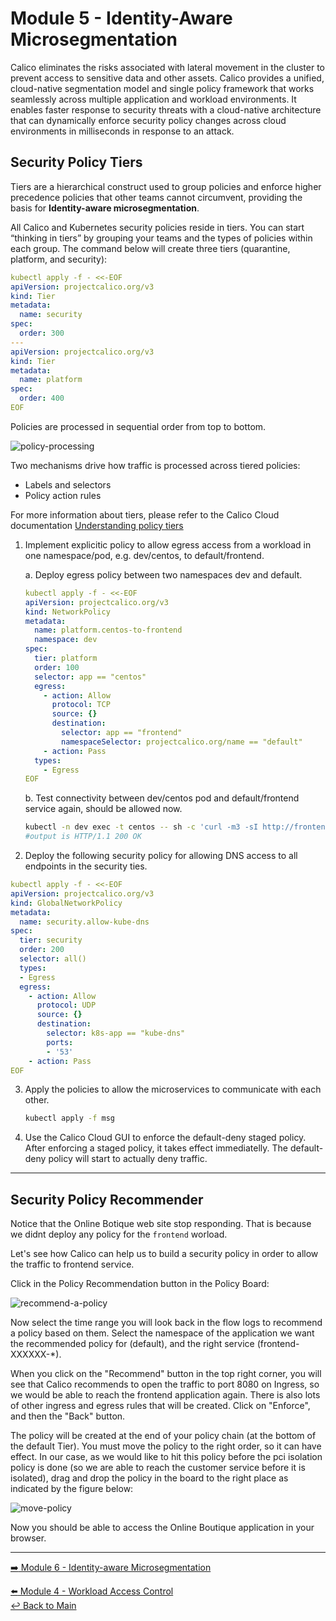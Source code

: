 # Module 5 - Identity-Aware Microsegmentation

Calico eliminates the risks associated with lateral movement in the cluster to prevent access to sensitive data and other assets. Calico provides a unified, cloud-native segmentation model and single policy framework that works seamlessly across multiple application and workload environments. It enables faster response to security threats with a cloud-native architecture that can dynamically enforce security policy changes across cloud environments in milliseconds in response to an attack.

## Security Policy Tiers

Tiers are a hierarchical construct used to group policies and enforce higher precedence policies that other teams cannot circumvent, providing the basis for **Identity-aware microsegmentation**. 

All Calico and Kubernetes security policies reside in tiers. You can start “thinking in tiers” by grouping your teams and the types of policies within each group. The command below will create three tiers (quarantine, platform, and security):

```yaml
kubectl apply -f - <<-EOF   
apiVersion: projectcalico.org/v3
kind: Tier
metadata:
  name: security
spec:
  order: 300
---
apiVersion: projectcalico.org/v3
kind: Tier
metadata:
  name: platform
spec:
  order: 400
EOF
```

Policies are processed in sequential order from top to bottom.

![policy-processing](https://user-images.githubusercontent.com/104035488/206433417-0d186664-1514-41cc-80d2-17ed0d20a2f4.png)

Two mechanisms drive how traffic is processed across tiered policies:

- Labels and selectors
- Policy action rules

For more information about tiers, please refer to the Calico Cloud documentation [Understanding policy tiers](https://docs.calicocloud.io/get-started/tutorials/policy-tiers)

1. Implement explicitic policy to allow egress access from a workload in one namespace/pod, e.g. dev/centos, to default/frontend.
   
   a. Deploy egress policy between two namespaces dev and default.

   ```yaml
   kubectl apply -f - <<-EOF
   apiVersion: projectcalico.org/v3
   kind: NetworkPolicy
   metadata:
     name: platform.centos-to-frontend
     namespace: dev
   spec:
     tier: platform
     order: 100
     selector: app == "centos"
     egress:
       - action: Allow
         protocol: TCP
         source: {}
         destination:
           selector: app == "frontend"
           namespaceSelector: projectcalico.org/name == "default"
       - action: Pass
     types:
       - Egress
   EOF
   ```

   b. Test connectivity between dev/centos pod and default/frontend service again, should be allowed now.

   ```bash   
   kubectl -n dev exec -t centos -- sh -c 'curl -m3 -sI http://frontend.default 2>/dev/null | grep -i http'
   #output is HTTP/1.1 200 OK

2. Deploy the following security policy for allowing DNS access to all endpoints in the security ties.

  ```yaml
  kubectl apply -f - <<-EOF
  apiVersion: projectcalico.org/v3
  kind: GlobalNetworkPolicy
  metadata:
    name: security.allow-kube-dns
  spec:
    tier: security
    order: 200
    selector: all()
    types:
    - Egress    
    egress:
      - action: Allow
        protocol: UDP
        source: {}
        destination:
          selector: k8s-app == "kube-dns"
          ports:
          - '53'
      - action: Pass
  EOF
  ```

3. Apply the policies to allow the microservices to communicate with each other.

   ```bash
   kubectl apply -f msg
   ```

4. Use the Calico Cloud GUI to enforce the default-deny staged policy. After enforcing a staged policy, it takes effect immediatelly. The default-deny policy will start to actually deny traffic. 

---

## Security Policy Recommender

Notice that the Online Botique web site stop responding. That is because we didnt deploy any policy for the `frontend` worload.

Let's see how Calico can help us to build a security policy in order to allow the traffic to frontend service.

Click in the Policy Recommendation button in the Policy Board:

![recommend-a-policy](https://user-images.githubusercontent.com/104035488/206473864-f70ac0dd-d50d-46e1-b95b-d0153c154a79.png)

Now select the time range you will look back in the flow logs to recommend a policy based on them. Select the namespace of the application we want the recommended policy for (default), and the right service (frontend-XXXXXX-*).

When you click on the "Recommend" button in the top right corner, you will see that Calico recommends to open the traffic to port 8080 on Ingress, so we would be able to reach the frontend application again. There is also lots of other ingress and egress rules that will be created. Click on "Enforce", and then the "Back" button.
  
The policy will be created at the end of your policy chain (at the bottom of the default Tier). You must move the policy to the right order, so it can have effect. In our case, as we would like to hit this policy before the pci isolation policy is done (so we are able to reach the customer service before it is isolated), drag and drop the policy in the board to the right place as indicated by the figure below:

![move-policy](https://user-images.githubusercontent.com/104035488/206474337-cad7d5ef-da72-4845-97ee-8911e3249e62.png)

Now you should be able to access the Online Boutique application in your browser.

--- 

[:arrow_right: Module 6 - Identity-aware Microsegmentation](/modules/module-6-identity-aware-microsegmentation.md)  <br>

[:arrow_left: Module 4 - Workload Access Control](/modules/module-4-workload-access-control.md)  
[:leftwards_arrow_with_hook: Back to Main](/README.md)  
